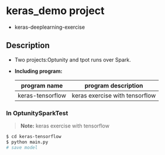# keras_demo project
- keras-deeplearning-exercise

## Description
- Two projects:Optunity and tpot runs over Spark.
- 
    **Including program:**

    | program name | program description |
    | ------ | ------ |
    |keras-tensorflow| keras exercise with tensorflow|


### In OptunitySparkTest
> **Note:** 
keras exercise with tensorflow
```sh
$ cd keras-tensorflow
$ python main.py
# save model
```
